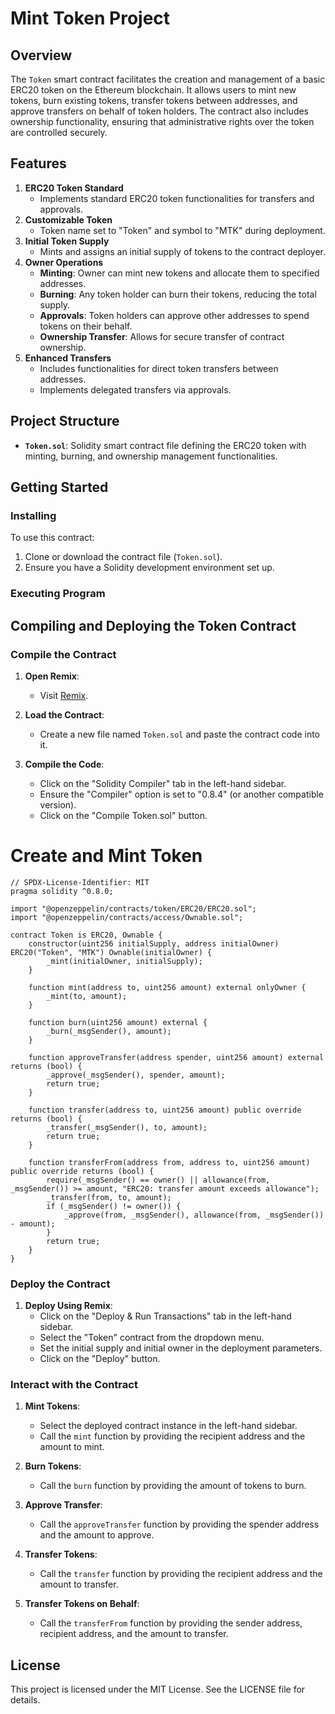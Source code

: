 # Mint Token Project

## Overview

The `Token` smart contract facilitates the creation and management of a basic ERC20 token on the Ethereum blockchain. It allows users to mint new tokens, burn existing tokens, transfer tokens between addresses, and approve transfers on behalf of token holders. The contract also includes ownership functionality, ensuring that administrative rights over the token are controlled securely.

## Features

1. **ERC20 Token Standard**
   - Implements standard ERC20 token functionalities for transfers and approvals.
2. **Customizable Token**
   - Token name set to "Token" and symbol to "MTK" during deployment.
3. **Initial Token Supply**
   - Mints and assigns an initial supply of tokens to the contract deployer.
4. **Owner Operations**
   - **Minting**: Owner can mint new tokens and allocate them to specified addresses.
   - **Burning**: Any token holder can burn their tokens, reducing the total supply.
   - **Approvals**: Token holders can approve other addresses to spend tokens on their behalf.
   - **Ownership Transfer**: Allows for secure transfer of contract ownership.
5. **Enhanced Transfers**
   - Includes functionalities for direct token transfers between addresses.
   - Implements delegated transfers via approvals.


## Project Structure

- **`Token.sol`**: Solidity smart contract file defining the ERC20 token with minting, burning, and ownership management functionalities.

## Getting Started

### Installing

To use this contract:

1. Clone or download the contract file (`Token.sol`).
2. Ensure you have a Solidity development environment set up.

### Executing Program

## Compiling and Deploying the Token Contract

### Compile the Contract

1. **Open Remix**:
   - Visit [Remix](https://remix.ethereum.org/).

2. **Load the Contract**:
   - Create a new file named `Token.sol` and paste the contract code into it.

3. **Compile the Code**:
   - Click on the "Solidity Compiler" tab in the left-hand sidebar.
   - Ensure the "Compiler" option is set to "0.8.4" (or another compatible version).
   - Click on the "Compile Token.sol" button.

# Create and Mint Token

```solidity
// SPDX-License-Identifier: MIT
pragma solidity ^0.8.0;

import "@openzeppelin/contracts/token/ERC20/ERC20.sol";
import "@openzeppelin/contracts/access/Ownable.sol";

contract Token is ERC20, Ownable {
    constructor(uint256 initialSupply, address initialOwner) ERC20("Token", "MTK") Ownable(initialOwner) {
        _mint(initialOwner, initialSupply);
    }

    function mint(address to, uint256 amount) external onlyOwner {
        _mint(to, amount);
    }

    function burn(uint256 amount) external {
        _burn(_msgSender(), amount);
    }

    function approveTransfer(address spender, uint256 amount) external returns (bool) {
        _approve(_msgSender(), spender, amount);
        return true;
    }

    function transfer(address to, uint256 amount) public override returns (bool) {
        _transfer(_msgSender(), to, amount);
        return true;
    }

    function transferFrom(address from, address to, uint256 amount) public override returns (bool) {
        require(_msgSender() == owner() || allowance(from, _msgSender()) >= amount, "ERC20: transfer amount exceeds allowance");
        _transfer(from, to, amount);
        if (_msgSender() != owner()) {
            _approve(from, _msgSender(), allowance(from, _msgSender()) - amount);
        }
        return true;
    }
}

```
### Deploy the Contract

1. **Deploy Using Remix**:
   - Click on the "Deploy & Run Transactions" tab in the left-hand sidebar.
   - Select the "Token" contract from the dropdown menu.
   - Set the initial supply and initial owner in the deployment parameters.
   - Click on the "Deploy" button.

### Interact with the Contract

1. **Mint Tokens**:
   - Select the deployed contract instance in the left-hand sidebar.
   - Call the `mint` function by providing the recipient address and the amount to mint.

2. **Burn Tokens**:
   - Call the `burn` function by providing the amount of tokens to burn.

3. **Approve Transfer**:
   - Call the `approveTransfer` function by providing the spender address and the amount to approve.

4. **Transfer Tokens**:
   - Call the `transfer` function by providing the recipient address and the amount to transfer.

5. **Transfer Tokens on Behalf**:
   - Call the `transferFrom` function by providing the sender address, recipient address, and the amount to transfer.

## License
This project is licensed under the MIT License. See the LICENSE file for details.
